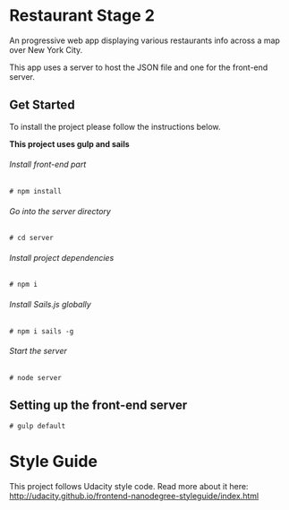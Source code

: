 # Restaurant Stage 2

An progressive web app displaying various restaurants info across a map over New York City.

This app uses a server to host the JSON file and one for the front-end server.

## Get Started

To install the project please follow the instructions below.

**This project uses gulp and sails**

###### Install front-end part
```Install project dependancies
# npm install
```
###### Go into the server directory
```Server Directory
# cd server
```
###### Install project dependencies
```Install project dependancies
# npm i
```
###### Install Sails.js globally
```Install sails global
# npm i sails -g
```
###### Start the server
```Start server
# node server
```

## Setting up the front-end server

```Start Server
# gulp default
```

# Style Guide
This project follows Udacity style code. Read more about it here: http://udacity.github.io/frontend-nanodegree-styleguide/index.html
